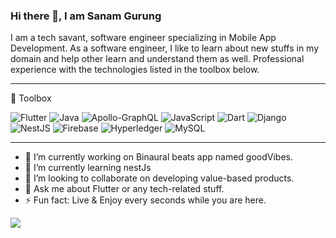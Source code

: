 ### Hi there 👋, I am Sanam Gurung 

I am a tech savant, software engineer specializing in Mobile App Development.
 As a software engineer, I like to learn about new stuffs in my domain and help other learn and understand them as well. Professional experience with the technologies listed in the toolbox below.

---

🧰 Toolbox

![Flutter](https://img.shields.io/badge/Flutter-%2302569B.svg?style=for-the-badge&logo=Flutter&logoColor=white)
![Java](https://img.shields.io/badge/java-%23ED8B00.svg?style=for-the-badge&logo=java&logoColor=white)
![Apollo-GraphQL](https://img.shields.io/badge/-ApolloGraphQL-311C87?style=for-the-badge&logo=apollo-graphql)
![JavaScript](https://img.shields.io/badge/javascript-%23323330.svg?style=for-the-badge&logo=javascript&logoColor=%23F7DF1E)
![Dart](https://img.shields.io/badge/dart-%230175C2.svg?style=for-the-badge&logo=dart&logoColor=white)
![Django](https://img.shields.io/badge/django-%23092E20.svg?style=for-the-badge&logo=django&logoColor=white)
![NestJS](https://img.shields.io/badge/nestjs-%23E0234E.svg?style=for-the-badge&logo=nestjs&logoColor=white)
  ![Firebase](https://img.shields.io/badge/Firebase-039BE5?style=for-the-badge&logo=Firebase&logoColor=white)
  ![Hyperledger](https://img.shields.io/badge/hyperledger-2F3134?style=for-the-badge&logo=hyperledger&logoColor=white)
  ![MySQL](https://img.shields.io/badge/mysql-%2300f.svg?style=for-the-badge&logo=mysql&logoColor=white) 


---


- 🔭 I’m currently working on Binaural beats app named goodVibes.
- 🌱 I’m currently learning nestJs
- 👯 I’m looking to collaborate on developing value-based products.
- 💬 Ask me about Flutter or any tech-related stuff.
- ⚡ Fun fact: Live & Enjoy every seconds while you are here.

<img src="https://github-readme-stats.vercel.app/api?username=Sanam-Bdr-Gurung&&show_icons=true&title_color=ffffff&icon_color=bb2acf&text_color=daf7dc&bg_color=151515">

